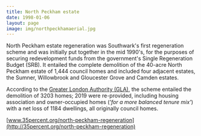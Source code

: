 ```yaml
---
title: North Peckham estate
date: 1998-01-06
layout: page
image: img/northpeckhamaerial.jpg
---
```

North Peckham estate regeneration was Southwark's first regeneration scheme and was initially put together in the mid 1990's, for the purposes of securing redevelopment funds from the government's Single Regeneration Budget (SRB). It entailed the complete demolition of the 40-acre North Peckham estate of 1,444 council homes and included four adjacent estates, the Sumner, Willowbrook and Gloucester Grove and Camden estates. 

According to the [Greater London Authority (GLA)](http://35percent.org/img/five-estates-peckham-report.pdf), the scheme entailed the demolition of 3203 homes; 2019 were re-provided, including housing association and owner-occupied homes (_'for a more balanced tenure mix'_) with a net loss of 1184 dwellings, all originally council homes.    

[www.35percent.org/north-peckham-regeneration](http://35percent.org/north-peckham-regeneration)
